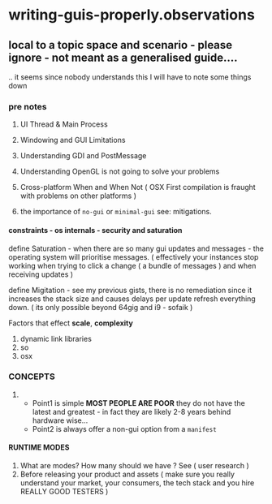 # writing-guis-properly.observations

## local to a topic space and scenario - please ignore - not meant as a generalised guide....

.. it seems since nobody understands this I will have to note some things down

### pre notes

1) UI Thread & Main Process

2) Windowing and GUI Limitations

3) Understanding GDI and PostMessage

4) Understanding OpenGL is not going to solve your problems

5) Cross-platform When and When Not ( OSX First compilation is fraught with problems on other platforms )

6) the importance of `no-gui` or `minimal-gui` see: mitigations.

#### constraints - os internals - security and saturation

define Saturation - when there are so many gui updates and messages - the operating system will prioritise messages. ( effectively your instances stop working when trying to click a change ( a bundle of messages ) and when receiving updates )

define Migitation - see my previous gists, there is no remediation since it increases the stack size and causes delays per update refresh  everything down. ( its only possible beyond 64gig and i9 - sofaik )

Factors that effect **scale**, **complexity** 

1) dynamic link libraries
2) so
3) osx

### CONCEPTS

1) - Point1 is simple **MOST PEOPLE ARE POOR** they do not have the latest and greatest - in fact they are likely 2-8 years behind hardware wise...
   - Point2 is always offer a non-gui option from a `manifest`

#### RUNTIME MODES

1) What are modes? How many should we have ? See ( user research )
2) Before releasing your product and assets ( make sure you really understand your market, your consumers, the tech stack and you hire REALLY GOOD TESTERS )

